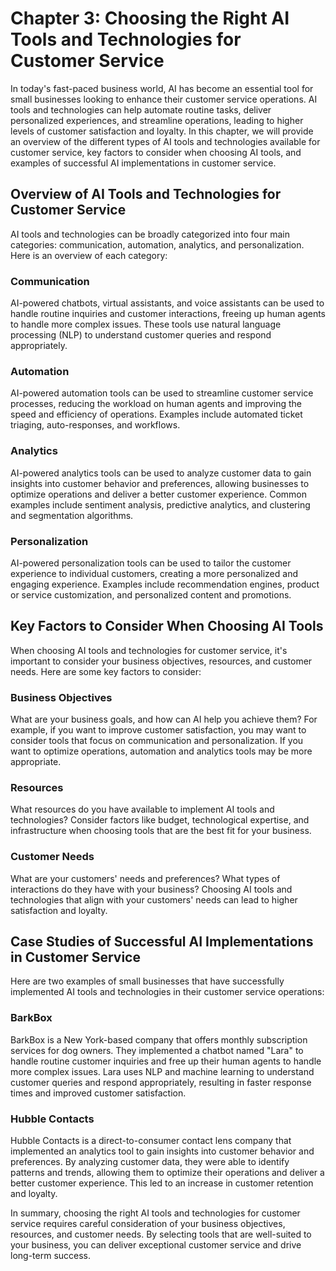 Chapter 3: Choosing the Right AI Tools and Technologies for Customer Service
============================================================================

In today's fast-paced business world, AI has become an essential tool for small businesses looking to enhance their customer service operations. AI tools and technologies can help automate routine tasks, deliver personalized experiences, and streamline operations, leading to higher levels of customer satisfaction and loyalty. In this chapter, we will provide an overview of the different types of AI tools and technologies available for customer service, key factors to consider when choosing AI tools, and examples of successful AI implementations in customer service.

Overview of AI Tools and Technologies for Customer Service
----------------------------------------------------------

AI tools and technologies can be broadly categorized into four main categories: communication, automation, analytics, and personalization. Here is an overview of each category:

### Communication

AI-powered chatbots, virtual assistants, and voice assistants can be used to handle routine inquiries and customer interactions, freeing up human agents to handle more complex issues. These tools use natural language processing (NLP) to understand customer queries and respond appropriately.

### Automation

AI-powered automation tools can be used to streamline customer service processes, reducing the workload on human agents and improving the speed and efficiency of operations. Examples include automated ticket triaging, auto-responses, and workflows.

### Analytics

AI-powered analytics tools can be used to analyze customer data to gain insights into customer behavior and preferences, allowing businesses to optimize operations and deliver a better customer experience. Common examples include sentiment analysis, predictive analytics, and clustering and segmentation algorithms.

### Personalization

AI-powered personalization tools can be used to tailor the customer experience to individual customers, creating a more personalized and engaging experience. Examples include recommendation engines, product or service customization, and personalized content and promotions.

Key Factors to Consider When Choosing AI Tools
----------------------------------------------

When choosing AI tools and technologies for customer service, it's important to consider your business objectives, resources, and customer needs. Here are some key factors to consider:

### Business Objectives

What are your business goals, and how can AI help you achieve them? For example, if you want to improve customer satisfaction, you may want to consider tools that focus on communication and personalization. If you want to optimize operations, automation and analytics tools may be more appropriate.

### Resources

What resources do you have available to implement AI tools and technologies? Consider factors like budget, technological expertise, and infrastructure when choosing tools that are the best fit for your business.

### Customer Needs

What are your customers' needs and preferences? What types of interactions do they have with your business? Choosing AI tools and technologies that align with your customers' needs can lead to higher satisfaction and loyalty.

Case Studies of Successful AI Implementations in Customer Service
-----------------------------------------------------------------

Here are two examples of small businesses that have successfully implemented AI tools and technologies in their customer service operations:

### BarkBox

BarkBox is a New York-based company that offers monthly subscription services for dog owners. They implemented a chatbot named "Lara" to handle routine customer inquiries and free up their human agents to handle more complex issues. Lara uses NLP and machine learning to understand customer queries and respond appropriately, resulting in faster response times and improved customer satisfaction.

### Hubble Contacts

Hubble Contacts is a direct-to-consumer contact lens company that implemented an analytics tool to gain insights into customer behavior and preferences. By analyzing customer data, they were able to identify patterns and trends, allowing them to optimize their operations and deliver a better customer experience. This led to an increase in customer retention and loyalty.

In summary, choosing the right AI tools and technologies for customer service requires careful consideration of your business objectives, resources, and customer needs. By selecting tools that are well-suited to your business, you can deliver exceptional customer service and drive long-term success.
